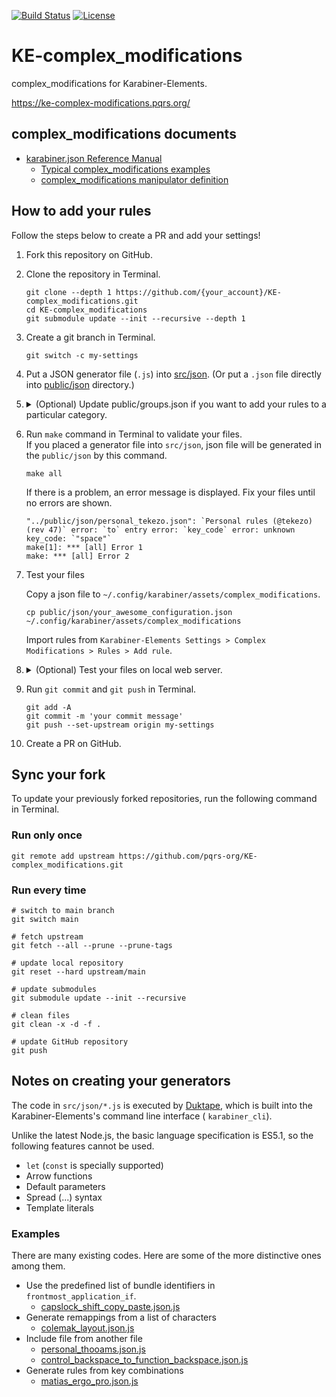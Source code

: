[![Build Status](https://github.com/pqrs-org/KE-complex_modifications/workflows/KE-complex_modifications%20CI/badge.svg)](https://github.com/pqrs-org/KE-complex_modifications/actions)
[![License](https://img.shields.io/badge/license-Public%20Domain-blue.svg)](https://github.com/pqrs-org/KE-complex_modifications/blob/main/LICENSE.md)

# KE-complex_modifications

complex_modifications for Karabiner-Elements.

<https://ke-complex-modifications.pqrs.org/>

## complex_modifications documents

-   [karabiner.json Reference Manual](https://karabiner-elements.pqrs.org/docs/json/)
    -   [Typical complex_modifications examples](https://karabiner-elements.pqrs.org/docs/json/typical-complex-modifications-examples/)
    -   [complex_modifications manipulator definition](https://karabiner-elements.pqrs.org/docs/json/complex-modifications-manipulator-definition/)

## How to add your rules

Follow the steps below to create a PR and add your settings!

1.  Fork this repository on GitHub.
2.  Clone the repository in Terminal.

    ```shell
    git clone --depth 1 https://github.com/{your_account}/KE-complex_modifications.git
    cd KE-complex_modifications
    git submodule update --init --recursive --depth 1
    ```

3.  Create a git branch in Terminal.

    ```shell
    git switch -c my-settings
    ```

4.  Put a JSON generator file (`.js`) into [src/json](https://github.com/pqrs-org/KE-complex_modifications/tree/main/src/json).
    (Or put a `.json` file directly into [public/json](https://github.com/pqrs-org/KE-complex_modifications/tree/main/public/json) directory.)
5.  <details>
    <summary>
        (Optional) Update public/groups.json if you want to add your rules to a particular category.
    </summary>

    Add the following entry into [public/groups.json](public/groups.json).

    ```json5
    {
        "path": "json/your_awesome_configuration.json", // required
        "extra_description_path": "extra_descriptions/your_awesome_configuration.html" // optional
    },
    ```

    You can use the tag `<kbd>⇧Shift</kbd>` to make a nice <kbd>⇧Shift</kbd> in your html.
    </details>

6.  Run `make` command in Terminal to validate your files.<br/>
    If you placed a generator file into `src/json`, json file will be generated in the `public/json` by this command.

    ```shell
    make all
    ```

    If there is a problem, an error message is displayed. Fix your files until no errors are shown.

    ```text
    "../public/json/personal_tekezo.json": `Personal rules (@tekezo) (rev 47)` error: `to` entry error: `key_code` error: unknown key_code: `"space"`
    make[1]: *** [all] Error 1
    make: *** [all] Error 2
    ```

7.  Test your files

    Copy a json file to `~/.config/karabiner/assets/complex_modifications`.

    ```shell
    cp public/json/your_awesome_configuration.json ~/.config/karabiner/assets/complex_modifications
    ```

    Import rules from `Karabiner-Elements Settings > Complex Modifications > Rules > Add rule`.

8.  <details>
    <summary>
        (Optional) Test your files on local web server.
    </summary>

    Run local web server by the following command in Terminal.

    ```shell
    make preview-server
    ```

    Then open <http://localhost:8000>.

9.  Run `git commit` and `git push` in Terminal.

    ```shell
    git add -A
    git commit -m 'your commit message'
    git push --set-upstream origin my-settings
    ```

10. Create a PR on GitHub.

## Sync your fork

To update your previously forked repositories, run the following command in Terminal.

### Run only once

```shell
git remote add upstream https://github.com/pqrs-org/KE-complex_modifications.git
```

### Run every time

```shell
# switch to main branch
git switch main

# fetch upstream
git fetch --all --prune --prune-tags

# update local repository
git reset --hard upstream/main

# update submodules
git submodule update --init --recursive

# clean files
git clean -x -d -f .

# update GitHub repository
git push
```

## Notes on creating your generators

The code in `src/json/*.js` is executed by [Duktape](https://duktape.org/), which is built into the Karabiner-Elements's command line interface ( `karabiner_cli`).

Unlike the latest Node.js, the basic language specification is ES5.1, so the following features cannot be used.

-   `let` (`const` is specially supported)
-   Arrow functions
-   Default parameters
-   Spread (...) syntax
-   Template literals

### Examples

There are many existing codes. Here are some of the more distinctive ones among them.

-   Use the predefined list of bundle identifiers in `frontmost_application_if`.
    -   [capslock_shift_copy_paste.json.js](https://github.com/pqrs-org/KE-complex_modifications/blob/main/src/json/capslock_shift_copy_paste.json.js)
-   Generate remappings from a list of characters
    -   [colemak_layout.json.js](https://github.com/pqrs-org/KE-complex_modifications/blob/main/src/json/colemak_layout.json.js)
-   Include file from another file
    -   [personal_thooams.json.js](https://github.com/pqrs-org/KE-complex_modifications/blob/main/src/json/personal_thooams.json.js)
    -   [control_backspace_to_function_backspace.json.js](https://github.com/pqrs-org/KE-complex_modifications/blob/main/src/json/control_backspace_to_function_backspace.json.js)
-   Generate rules from key combinations
    -   [matias_ergo_pro.json.js](https://github.com/pqrs-org/KE-complex_modifications/blob/main/src/json/matias_ergo_pro.json.js)
